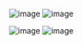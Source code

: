 ![image](https://github.com/user-attachments/assets/bde67256-dace-43fa-a0c2-f26ccbe29a49)      ![image](https://github.com/user-attachments/assets/a51deb56-0f3d-4afd-886f-3977ffc9bf49)

![image](https://github.com/user-attachments/assets/ee853892-dfaf-460c-8e9d-f4562106f7e1)      ![image](https://github.com/user-attachments/assets/d91aac17-b317-4fa0-a68d-f9bce777bf9d)
